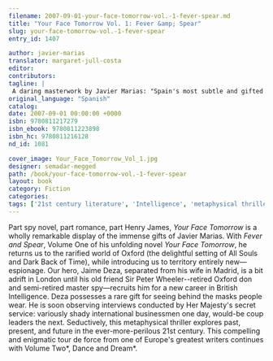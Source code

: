 ```yaml
---
filename: 2007-09-01-your-face-tomorrow-vol.-1-fever-spear.md
title: "Your Face Tomorrow Vol. 1: Fever &amp; Spear"
slug: your-face-tomorrow-vol.-1-fever-spear
entry_id: 1407

author: javier-marias
translator: margaret-jull-costa
editor: 
contributors: 
tagline: |
 A daring masterwork by Javier Marias: "Spain's most subtle and gifted writer" (The Boston Globe)
original_language: "Spanish"
catalog: 
date: 2007-09-01 00:00:00 +0000 
isbn: 9780811217279
isbn_ebook: 9780811223898
isbn_hc: 9780811216128
nd_id: 1081

cover_image: Your_Face_Tomorrow_Vol_1.jpg
designer: semadar-megged
path: /book/your-face-tomorrow-vol.-1-fever-spear
layout: book
category: Fiction
categories: 
tags: ['21st century literature', 'Intelligence', 'metaphysical thriller', 'Spain', 'Spanish', 'Spanish writers']
---
```

Part spy novel, part romance, part Henry James, *Your Face Tomorrow* is a wholly remarkable display of the immense gifts of Javier Marias. With *Fever and Spear*, Volume One of his unfolding novel *Your Face Tomorrow*, he returns us to the rarified world of Oxford (the delightful setting of All Souls and Dark Back of Time), while introducing us to territory entirely new—espionage. Our hero, Jaime Deza, separated from his wife in Madrid, is a bit adrift in London until his old friend Sir Peter Wheeler--retired Oxford don and semi-retired master spy—recruits him for a new career in British Intelligence. Deza possesses a rare gift for seeing behind the masks people wear. He is soon observing interviews conducted by Her Majesty's secret service: variously shady international businessmen one day, would-be coup leaders the next. Seductively, this metaphysical thriller explores past, present, and future in the ever-more-perilous 21st century. This compelling and enigmatic tour de force from one of Europe's greatest writers continues with Volume Two*, Dance and Dream*.





